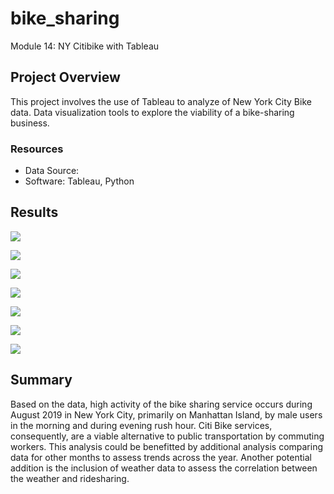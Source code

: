 # bike_sharing
Module 14: NY Citibike with Tableau

## Project Overview
This project involves the use of Tableau to analyze of New York City Bike data. Data visualization tools to explore the viability of a bike-sharing business.

### Resources
- Data Source:
- Software: Tableau, Python


## Results

![](Resources/DataFrame.PNG)

![](Resources/DataFrame.PNG)

![](Resources/DataFrame.PNG)

![](Resources/DataFrame.PNG)

![](Resources/DataFrame.PNG)

![](Resources/DataFrame.PNG)

![](Resources/DataFrame.PNG)


## Summary
Based on the data, high activity of the bike sharing service occurs during August 2019 in New York City, primarily on Manhattan Island, by male users in the morning and during evening rush hour. Citi Bike services, consequently, are a viable alternative to public transportation by commuting workers. This analysis could be benefitted by additional analysis comparing data for other months to assess trends across the year. Another potential addition is the inclusion of weather data to assess the correlation between the weather and ridesharing.
